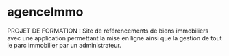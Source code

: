 # agenceImmo
PROJET DE FORMATION : 
Site de référencements de biens immobiliers avec une application permettant la mise en ligne ainsi que la gestion de tout le parc immobilier par un administrateur.
